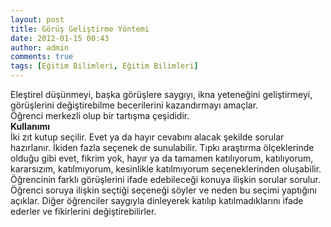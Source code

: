 ```yaml
---
layout: post
title: Görüş Geliştirme Yöntemi
date: 2012-01-15 00:43
author: admin
comments: true
tags: [Eğitim Bilimleri, Eğitim Bilimleri]
---
```

<div>
<div>Eleştirel düşünmeyi, başka görüşlere saygıyı, ikna yeteneğini geliştirmeyi, görüşlerini değiştirebilme becerilerini kazandırmayı amaçlar.</div>
<div>Öğrenci merkezli olup bir tartışma çeşididir.</div>
<div></div>
<div><strong>Kullanımı </strong></div>
<div></div>
<div>İki zıt kutup seçilir. Evet ya da hayır cevabını alacak şekilde sorular hazırlanır. İkiden fazla seçenek de sunulabilir. Tıpkı araştırma ölçeklerinde olduğu gibi evet, fikrim yok, hayır ya da tamamen katılıyorum, katılıyorum, kararsızım, katılmıyorum, kesinlikle katılmıyorum seçeneklerinden oluşabilir.</div>
<div></div>
<div>Öğrencinin farklı görüşlerini ifade edebileceği konuya ilişkin sorular sorulur. Öğrenci soruya ilişkin seçtiği seçeneği söyler ve neden bu seçimi yaptığını açıklar. Diğer öğrenciler saygıyla dinleyerek katılıp katılmadıklarını ifade ederler ve fikirlerini değiştirebilirler.</div>
<div></div>
</div>
